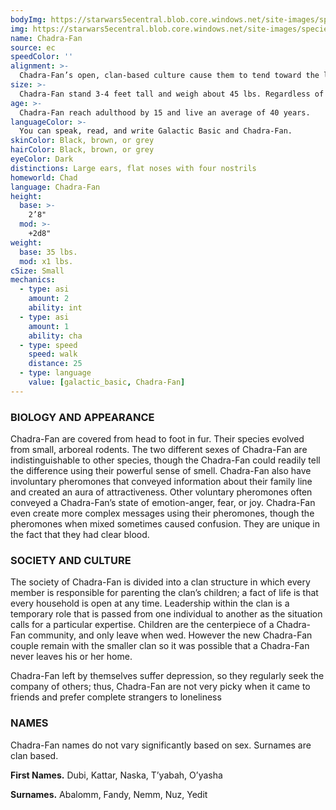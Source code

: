 ```yaml
---
bodyImg: https://starwars5ecentral.blob.core.windows.net/site-images/species/species_chadra-fan.png
img: https://starwars5ecentral.blob.core.windows.net/site-images/species/species_chadra-fan.png
name: Chadra-Fan
source: ec
speedColor: ''
alignment: >-
  Chadra-Fan’s open, clan-based culture cause them to tend toward the light side, though there are exceptions.
size: >-
  Chadra-Fan stand 3-4 feet tall and weigh about 45 lbs. Regardless of your position in that range, your size is Small.
age: >-
  Chadra-Fan reach adulthood by 15 and live an average of 40 years.
languageColor: >-
  You can speak, read, and write Galactic Basic and Chadra-Fan. 
skinColor: Black, brown, or grey
hairColor: Black, brown, or grey
eyeColor: Dark
distinctions: Large ears, flat noses with four nostrils
homeworld: Chad
language: Chadra-Fan
height:
  base: >-
    2’8"
  mod: >-
    +2d8"
weight:
  base: 35 lbs.
  mod: x1 lbs.
cSize: Small
mechanics:
  - type: asi
    amount: 2
    ability: int
  - type: asi
    amount: 1
    ability: cha
  - type: speed
    speed: walk
    distance: 25
  - type: language
    value: [galactic_basic, Chadra-Fan]
---
```

### BIOLOGY AND APPEARANCE
Chadra-Fan are covered from head to foot in fur. Their species evolved from small, arboreal rodents. The two different sexes of Chadra-Fan are indistinguishable to other species, though the Chadra-Fan could readily tell the difference using their powerful sense of smell. Chadra-Fan also have involuntary pheromones that conveyed information about their family line and created an aura of attractiveness. Other voluntary pheromones often conveyed a Chadra-Fan’s state of emotion-anger, fear, or joy. Chadra-Fan even create more complex messages using their pheromones, though the pheromones when mixed sometimes caused confusion. They are unique in the fact that they had clear blood.

### SOCIETY AND CULTURE
The society of Chadra-Fan is divided into a clan structure in which every member is responsible for parenting the clan’s children; a fact of life is that every household is open at any time. Leadership within the clan is a temporary role that is passed from one individual to another as the situation calls for a particular expertise. Children are the centerpiece of a Chadra-Fan community, and only leave when wed. However the new Chadra-Fan couple remain with the smaller clan so it was possible that a Chadra-Fan never leaves his or her home.

Chadra-Fan left by themselves suffer depression, so they regularly seek the company of others; thus, Chadra-Fan are not very picky when it came to friends and prefer complete strangers to loneliness

### NAMES
Chadra-Fan names do not vary significantly based on sex. Surnames are clan based.

__First Names.__ Dubi, Kattar, Naska, T’yabah, O’yasha

__Surnames.__ Abalomm, Fandy, Nemm, Nuz, Yedit



    